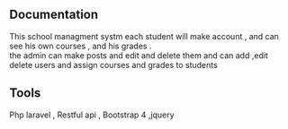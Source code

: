 Documentation
-------------
This school managment systm  each student will make account , and can see his own courses , and his grades .  
the admin can make posts and edit and delete them and can add ,edit delete users  and assign courses and grades to students 



Tools
-----
Php laravel , Restful api , Bootstrap 4 ,jquery 
